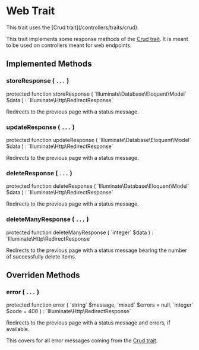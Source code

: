# Web Trait

<p class="tip">
This trait uses the [Crud trait](/controllers/traits/crud).
</p>

This trait implements some response methods of the [Crud trait](/controllers/traits/crud).
It is meant to be used on controllers meant for web endpoints.

## Implemented Methods

### storeResponse ( `...` )

<p class="tip no-bg">
    protected function storeResponse ( `Illuminate\Database\Eloquent\Model` $data ) : `Illuminate\Http\RedirectResponse`
</p>

Redirects to the previous page with a status message.

### updateResponse ( `...` )

<p class="tip no-bg">
    protected function updateResponse ( `Illuminate\Database\Eloquent\Model` $data ) : `Illuminate\Http\RedirectResponse`
</p>

Redirects to the previous page with a status message.

### deleteResponse ( `...` )

<p class="tip no-bg">
    protected function deleteResponse ( `Illuminate\Database\Eloquent\Model` $data ) : `Illuminate\Http\RedirectResponse`
</p>

Redirects to the previous page with a status message.

### deleteManyResponse ( `...` )

<p class="tip no-bg">
    protected function deleteManyResponse ( `integer` $data ) : `Illuminate\Http\RedirectResponse`
</p>

Redirects to the previous page with a status message bearing the number of successfully delete items.

## Overriden Methods

### error ( `...` )

<p class="tip no-bg">
    protected function error ( `string` $message, `mixed` $errors = null, `integer` $code = 400 ) : `Illuminate\Http\RedirectResponse`
</p>

Redirects to the previous page with a status message and errors, if available.

This covers for all error messages coming from the [Crud trait](/controllers/traits/crud).
